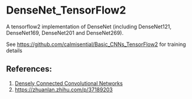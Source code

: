 # DenseNet_TensorFlow2
A tensorflow2 implementation of DenseNet (including DenseNet121, DenseNet169, DenseNet201 and DenseNet269).

See https://github.com/calmisential/Basic_CNNs_TensorFlow2 for training details

## References:
1. [Densely Connected Convolutional Networks](https://arxiv.org/abs/1608.06993)
2. https://zhuanlan.zhihu.com/p/37189203
